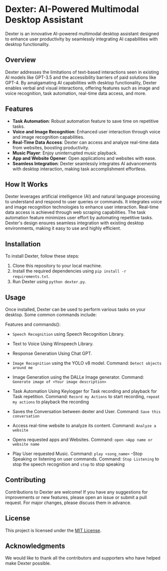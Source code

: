 # Dexter: AI-Powered Multimodal Desktop Assistant

Dexter is an innovative AI-powered multimodal desktop assistant designed to enhance user productivity by seamlessly integrating AI capabilities with desktop functionality.

## Overview

Dexter addresses the limitations of text-based interactions seen in existing AI models like GPT-3.5 and the accessibility barriers of paid solutions like GPT-4. By amalgamating AI capabilities with desktop functionality, Dexter enables verbal and visual interactions, offering features such as image and voice recognition, task automation, real-time data access, and more.

## Features

- **Task Automation**: Robust automation feature to save time on repetitive tasks.
- **Voice and Image Recognition**: Enhanced user interaction through voice and image recognition capabilities.
- **Real-Time Data Access**: Dexter can access and analyze real-time data from websites, boosting productivity.
- **Music Player**: Enjoy uninterrupted music playback.
- **App and Website Opener**: Open applications and websites with ease.
- **Seamless Integration**: Dexter seamlessly integrates AI advancements with desktop interaction, making task accomplishment effortless.

## How It Works

Dexter leverages artificial intelligence (AI) and natural language processing to understand and respond to user queries or commands. It integrates voice and image recognition technologies to enhance user interaction. Real-time data access is achieved through web scraping capabilities. The task automation feature minimizes user effort by automating repetitive tasks. Dexter's design ensures seamless integration with existing desktop environments, making it easy to use and highly efficient.

## Installation

To install Dexter, follow these steps:

1. Clone this repository to your local machine.
2. Install the required dependencies using `pip install -r requirements.txt`.
3. Run Dexter using `python dexter.py`.

## Usage

Once installed, Dexter can be used to perform various tasks on your desktop. Some common commands include:


Features and commands():
- `Speech Recognition` using Speech Recognition Library.
- Text to Voice Using Winspeech Library.
- Response Generation Using Chat GPT.
  
- `Image Recognition` using the YOLO v8 model.
  Command: `Detect objects around me`
- Image Generation using the DALLe Image generator.
  Command: `Generate image of <Your image description>`
- Task Automation Using Keylogger for Task recording and playback for Task repetition.
  Command: `Record my Actions` to start recording, `repeat my actions` to playback the recording
- Saves the Conversation between dexter and User.
  Command: `Save this conversation`
- Access real-time website to analyze its content.
  Command: `Analyze a website`
- Opens requested apps and Websites.
  Command: `open <App name or website name`
- Play User requested Music.
  Command: `play <song_name>`
-Stop Speaking or listening on user commands.
  Command: `Stop Listening` to stop the speech recognition and `stop` to stop speaking


## Contributing

Contributions to Dexter are welcome! If you have any suggestions for improvements or new features, please open an issue or submit a pull request. For major changes, please discuss them in advance.

## License

This project is licensed under the [MIT License](LICENSE).

## Acknowledgments

We would like to thank all the contributors and supporters who have helped make Dexter possible.

